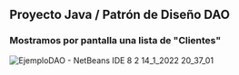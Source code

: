 
## Proyecto Java / Patrón de Diseño DAO
### Mostramos por pantalla una lista de "Clientes"

![EjemploDAO - NetBeans IDE 8 2 14_1_2022 20_37_01](https://user-images.githubusercontent.com/88462536/149599704-40b50327-9faf-499b-b341-65d27d8af189.png)


